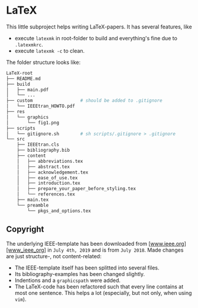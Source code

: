 # LaTeX

This little subproject helps writing LaTeX-papers.
It has several features, like

* execute `latexmk` in root-folder to build and everything's fine due to `.latexmkrc`.
* execute `latexmk -c` to clean.

The folder structure looks like:

```zsh
LaTeX-root
├── README.md
├── build
│   ├── main.pdf
│   └── ...
├── custom                  # should be added to .gitignore
│   └── IEEEtran_HOWTO.pdf
├── res
│   └── graphics
│       └── fig1.png
├── scripts
│   └── gitignore.sh        # sh scripts/.gitignore > .gitignore
└── src
    ├── IEEEtran.cls
    ├── bibliography.bib
    ├── content
    │   ├── abbreviations.tex
    │   ├── abstract.tex
    │   ├── acknowledgement.tex
    │   ├── ease_of_use.tex
    │   ├── introduction.tex
    │   ├── prepare_your_paper_before_styling.tex
    │   └── references.tex
    ├── main.tex
    └── preamble
        └── pkgs_and_options.tex

```

## Copyright

The underlying IEEE-template has been downloaded from [www.ieee.org][www_ieee_org] in `July 4th, 2019` and is from `July 2018`.
Made changes are just structure-, not content-related:

* The IEEE-template itself has been splitted into several files.
* Its bibliography-examples has been changed slightly.
* Indentions and a `graphicspath` were added.
* The LaTeX-code has been refactored such that every line contains at most one sentence.
  This helps a lot (especially, but not only, when using `vim`).

[www_ieee_org]: https://www.ieee.org/conferences/publishing/templates.html
